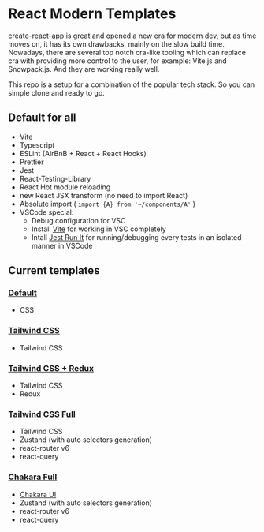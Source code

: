 # React Modern Templates

create-react-app is great and opened a new era for modern dev, but as time moves on, it has its own drawbacks, mainly on the slow build time. Nowadays, there are several top notch cra-like tooling which can replace cra with providing more control to the user, for example: Vite.js and Snowpack.js. And they are working really well.

This repo is a setup for a combination of the popular tech stack. So you can simple clone and ready to go.

## Default for all

- Vite
- Typescript
- ESLint (AirBnB + React + React Hooks)
- Prettier
- Jest
- React-Testing-Library
- React Hot module reloading
- new React JSX transform (no need to import React)
- Absolute import ( `import {A} from '~/components/A'` )
- VSCode special:
  - Debug configuration for VSC
  - Install [Vite](https://marketplace.visualstudio.com/items?itemName=antfu.vite) for working in VSC completely
  - Intall [Jest Run It](https://marketplace.visualstudio.com/items?itemName=vespa-dev-works.jestRunIt) for running/debugging every tests in an isolated manner in VSCode

## Current templates

### [Default](https://github.com/Albert-Gao/React-Modern-Templates/tree/master/default)

- CSS

### [Tailwind CSS](https://github.com/Albert-Gao/React-Modern-Templates/tree/master/tailwindcss)

- Tailwind CSS

### [Tailwind CSS + Redux](https://github.com/Albert-Gao/React-Modern-Templates/tree/master/tailwindcss-redux)

- Tailwind CSS
- Redux

### [Tailwind CSS Full](https://github.com/Albert-Gao/React-Modern-Templates/tree/master/tailwindcss-full)

- Tailwind CSS
- Zustand (with auto selectors generation)
- react-router v6
- react-query

### [Chakara Full](https://github.com/Albert-Gao/React-Modern-Templates/tree/master/chakara-full)

- [Chakara UI](https://chakra-ui.com)
- Zustand (with auto selectors generation)
- react-router v6
- react-query
